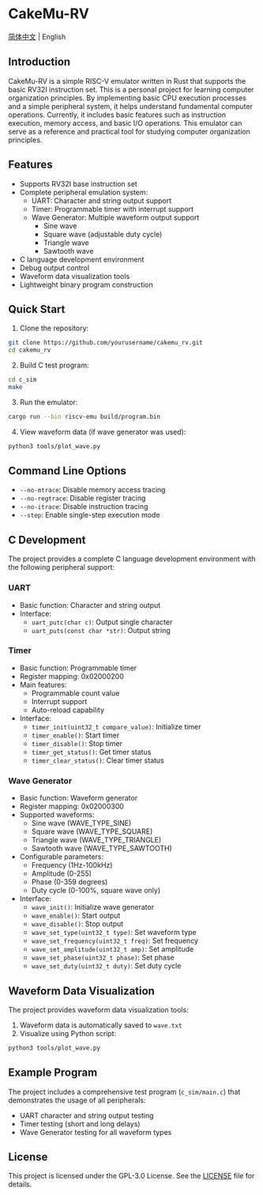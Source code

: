 # CakeMu-RV

[简体中文](README.md) | English

## Introduction

CakeMu-RV is a simple RISC-V emulator written in Rust that supports the basic RV32I instruction set. This is a personal project for learning computer organization principles. By implementing basic CPU execution processes and a simple peripheral system, it helps understand fundamental computer operations. Currently, it includes basic features such as instruction execution, memory access, and basic I/O operations. This emulator can serve as a reference and practical tool for studying computer organization principles.

## Features

- Supports RV32I base instruction set
- Complete peripheral emulation system:
  - UART: Character and string output support
  - Timer: Programmable timer with interrupt support
  - Wave Generator: Multiple waveform output support
    - Sine wave
    - Square wave (adjustable duty cycle)
    - Triangle wave
    - Sawtooth wave
- C language development environment
- Debug output control
- Waveform data visualization tools
- Lightweight binary program construction

## Quick Start

1. Clone the repository:
```bash
git clone https://github.com/yourusername/cakemu_rv.git
cd cakemu_rv
```

2. Build C test program:
```bash
cd c_sim
make
```

3. Run the emulator:
```bash
cargo run --bin riscv-emu build/program.bin
```

4. View waveform data (if wave generator was used):
```bash
python3 tools/plot_wave.py
```

## Command Line Options

- `--no-mtrace`: Disable memory access tracing
- `--no-regtrace`: Disable register tracing
- `--no-itrace`: Disable instruction tracing
- `--step`: Enable single-step execution mode

## C Development

The project provides a complete C language development environment with the following peripheral support:

### UART
- Basic function: Character and string output
- Interface:
  - `uart_putc(char c)`: Output single character
  - `uart_puts(const char *str)`: Output string

### Timer
- Basic function: Programmable timer
- Register mapping: 0x02000200
- Main features:
  - Programmable count value
  - Interrupt support
  - Auto-reload capability
- Interface:
  - `timer_init(uint32_t compare_value)`: Initialize timer
  - `timer_enable()`: Start timer
  - `timer_disable()`: Stop timer
  - `timer_get_status()`: Get timer status
  - `timer_clear_status()`: Clear timer status

### Wave Generator
- Basic function: Waveform generator
- Register mapping: 0x02000300
- Supported waveforms:
  - Sine wave (WAVE_TYPE_SINE)
  - Square wave (WAVE_TYPE_SQUARE)
  - Triangle wave (WAVE_TYPE_TRIANGLE)
  - Sawtooth wave (WAVE_TYPE_SAWTOOTH)
- Configurable parameters:
  - Frequency (1Hz-100kHz)
  - Amplitude (0-255)
  - Phase (0-359 degrees)
  - Duty cycle (0-100%, square wave only)
- Interface:
  - `wave_init()`: Initialize wave generator
  - `wave_enable()`: Start output
  - `wave_disable()`: Stop output
  - `wave_set_type(uint32_t type)`: Set waveform type
  - `wave_set_frequency(uint32_t freq)`: Set frequency
  - `wave_set_amplitude(uint32_t amp)`: Set amplitude
  - `wave_set_phase(uint32_t phase)`: Set phase
  - `wave_set_duty(uint32_t duty)`: Set duty cycle

## Waveform Data Visualization

The project provides waveform data visualization tools:

1. Waveform data is automatically saved to `wave.txt`
2. Visualize using Python script:
```bash
python3 tools/plot_wave.py
```

## Example Program

The project includes a comprehensive test program (`c_sim/main.c`) that demonstrates the usage of all peripherals:
- UART character and string output testing
- Timer testing (short and long delays)
- Wave Generator testing for all waveform types

## License

This project is licensed under the GPL-3.0 License. See the [LICENSE](LICENSE) file for details. 